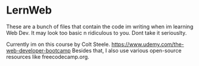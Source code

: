 # LernWeb
These are a bunch of files that contain the code im writing when im learning Web Dev. 
It may look too basic n ridiculous to you.  Dont take it seriouslty.

Currently im on this course by Colt Steele. https://www.udemy.com/the-web-developer-bootcamp
Besides that, I also use various open-source resources like freecodecamp.org.

